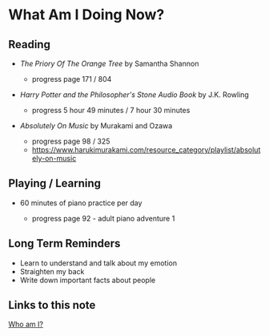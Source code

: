 # What Am I Doing Now?

## Reading

- _The Priory Of The Orange Tree_ by Samantha Shannon

  - progress page 171 / 804

- _Harry Potter and the Philosopher's Stone Audio Book_ by J.K. Rowling

  - progress 5 hour 49 minutes / 7 hour 30 minutes

- _Absolutely On Music_ by Murakami and Ozawa

  - progress page 98 / 325
  - https://www.harukimurakami.com/resource_category/playlist/absolutely-on-music

## Playing / Learning

- 60 minutes of piano practice per day

  - progress page 92 - adult piano adventure 1

## Long Term Reminders

- Learn to understand and talk about my emotion
- Straighten my back
- Write down important facts about people

## Links to this note

[Who am I?](index.md)
